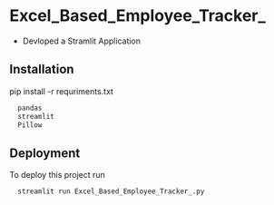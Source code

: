 # Excel_Based_Employee_Tracker_
- Devloped a Stramlit Application





## Installation

pip install -r requriments.txt

```bash
  pandas
  streamlit
  Pillow

```
    

## Deployment

To deploy this project run

```bash
  streamlit run Excel_Based_Employee_Tracker_.py
```
